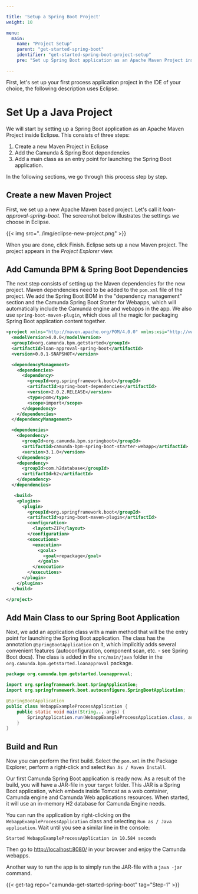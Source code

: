 ```yaml
---

title: 'Setup a Spring Boot Project'
weight: 10

menu:
  main:
    name: "Project Setup"
    parent: "get-started-spring-boot"
    identifier: "get-started-spring-boot-project-setup"
    pre: "Set up Spring Boot application as an Apache Maven Project inside Eclipse."

---
```


First, let's set up your first process application project in the IDE of your choice, the following description uses Eclipse.

# Set Up a Java Project

We will start by setting up a Spring Boot application as an Apache Maven Project inside Eclipse. This consists of three steps:

1. Create a new Maven Project in Eclipse
2. Add the Camunda & Spring Boot dependencies
3. Add a main class as an entry point for launching the Spring Boot application.

In the following sections, we go through this process step by step.

## Create a new Maven Project

First, we set up a new Apache Maven based project. Let's call it *loan-approval-spring-boot*. The screenshot below illustrates the settings we choose in Eclipse.

{{< img src="../img/eclipse-new-project.png" >}}

When you are done, click Finish. Eclipse sets up a new Maven project. The project appears in the *Project Explorer* view.

## Add Camunda BPM & Spring Boot Dependencies

The next step consists of setting up the Maven dependencies for the new project. Maven dependencies need to be added to the `pom.xml` file of the project.
We add the Spring Boot BOM in the "dependency management" section and the Camunda Spring Boot Starter for Webapps, which will automatically include the Camunda engine and webapps in the app.
We also use `spring-boot-maven-plugin`, which does all the magic for packaging Spring Boot application content together.

```xml
<project xmlns="http://maven.apache.org/POM/4.0.0" xmlns:xsi="http://www.w3.org/2001/XMLSchema-instance" xsi:schemaLocation="http://maven.apache.org/POM/4.0.0 http://maven.apache.org/xsd/maven-4.0.0.xsd">
  <modelVersion>4.0.0</modelVersion>
  <groupId>org.camunda.bpm.getstarted</groupId>
  <artifactId>loan-approval-spring-boot</artifactId>
  <version>0.0.1-SNAPSHOT</version>

  <dependencyManagement>
    <dependencies>
      <dependency>
        <groupId>org.springframework.boot</groupId>
        <artifactId>spring-boot-dependencies</artifactId>
        <version>2.0.2.RELEASE</version>
        <type>pom</type>
        <scope>import</scope>
      </dependency>
    </dependencies>
  </dependencyManagement>

  <dependencies>
    <dependency>
      <groupId>org.camunda.bpm.springboot</groupId>
      <artifactId>camunda-bpm-spring-boot-starter-webapp</artifactId>
      <version>3.1.0</version>
    </dependency>
    <dependency>
      <groupId>com.h2database</groupId>
      <artifactId>h2</artifactId>
    </dependency>
  </dependencies>

   <build>
    <plugins>
      <plugin>
        <groupId>org.springframework.boot</groupId>
        <artifactId>spring-boot-maven-plugin</artifactId>
        <configuration>
          <layout>ZIP</layout>
        </configuration>
        <executions>
          <execution>
            <goals>
              <goal>repackage</goal>
            </goals>
          </execution>
        </executions>
      </plugin>
    </plugins>
  </build>

</project>
```

## Add Main Class to our Spring Boot Application

Next, we add an application class with a main method that will be the entry point for launching the Spring Boot application. The class has the annotation `@SpringBootApplication` on it,
which implicitly adds several convenient features (autoconfiguration, component scan, etc. - see Spring Boot docs).
The class is added in the `src/main/java` folder in the `org.camunda.bpm.getstarted.loanapproval` package.

```java
package org.camunda.bpm.getstarted.loanapproval;

import org.springframework.boot.SpringApplication;
import org.springframework.boot.autoconfigure.SpringBootApplication;

@SpringBootApplication
public class WebappExampleProcessApplication {
	public static void main(String... args) {
		SpringApplication.run(WebappExampleProcessApplication.class, args);
	}
}
```

## Build and Run

Now you can perform the first build. Select the `pom.xml` in the Package Explorer, perform a right-click and select `Run As / Maven Install`.

Our first Camunda Spring Boot application is ready now. As a result of the build, you will have a JAR-file in your `target` folder. This JAR is a Spring Boot application,
which embeds inside Tomcat as a web container, Camunda engine and Camunda Web applications resources.
When started, it will use an in-memory H2 database for Camunda Engine needs.

You can run the application by right-clicking on the `WebappExampleProcessApplication` class and selecting `Run as / Java application`.
Wait until you see a similar line in the console:
```text
Started WebappExampleProcessApplication in 10.584 seconds
```
Then go to [http://localhost:8080/](http://localhost:8080/) in your browser and enjoy the Camunda webapps.

Another way to run the app is to simply run the JAR-file with a `java -jar` command.

{{< get-tag repo="camunda-get-started-spring-boot" tag="Step-1" >}}
